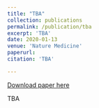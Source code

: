 ```yaml
---
title: "TBA"
collection: publications
permalink: /publication/tba
excerpt: 'TBA'
date: 2020-01-13
venue: 'Nature Medicine'
paperurl:
citation: 'TBA'

---
```

[Download paper here](https://www.nature.com/articles/s41591-019-0721-y)

TBA
